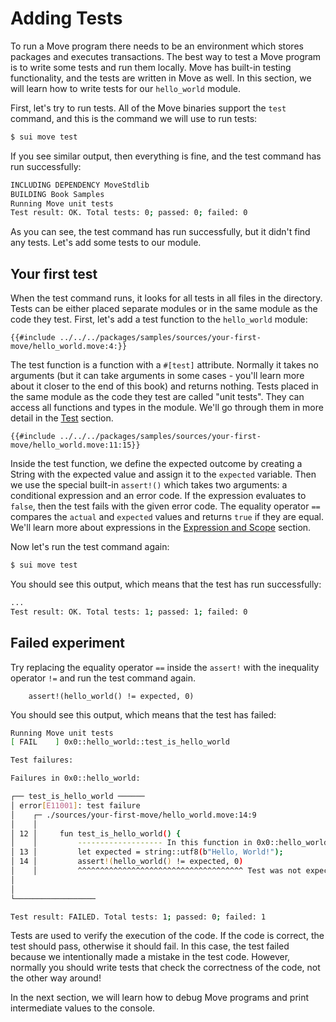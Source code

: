 # Adding Tests

<!--

- Adding Tests
    - describe what a test is
    - copy-paste the example into the code
    - explain the test
    - run sui move test
    - compare the output
    - try to break the test
    - check the output
    - leave a hint
    - anticipation for the next section

 -->

To run a Move program there needs to be an environment which stores packages and executes transactions. The best way to test a Move program is to write some tests and run them locally. Move has built-in testing functionality, and the tests are written in Move as well. In this section, we will learn how to write tests for our `hello_world` module.

First, let's try to run tests. All of the Move binaries support the `test` command, and this is the command we will use to run tests:

```bash
$ sui move test
```

If you see similar output, then everything is fine, and the test command has run successfully:

```bash
INCLUDING DEPENDENCY MoveStdlib
BUILDING Book Samples
Running Move unit tests
Test result: OK. Total tests: 0; passed: 0; failed: 0
```

As you can see, the test command has run successfully, but it didn't find any tests. Let's add some tests to our module.

## Your first test

When the test command runs, it looks for all tests in all files in the directory. Tests can be either placed separate modules or in the same module as the code they test. First, let's add a test function to the `hello_world` module:

```Move
{{#include ../../../packages/samples/sources/your-first-move/hello_world.move:4:}}
```

The test function is a function with a `#[test]` attribute. Normally it takes no arguments (but it can take arguments in some cases - you'll learn more about it closer to the end of this book) and returns nothing. Tests placed in the same module as the code they test are called "unit tests". They can access all functions and types in the module. We'll go through them in more detail in the [Test](../basic-syntax/test.md) section.

```Move
{{#include ../../../packages/samples/sources/your-first-move/hello_world.move:11:15}}
```

Inside the test function, we define the expected outcome by creating a String with the expected value and assign it to the `expected` variable. Then we use the special built-in `assert!()` which takes two arguments: a conditional expression and an error code. If the expression evaluates to `false`, then the test fails with the given error code. The equality operator `==` compares the `actual` and `expected` values and returns `true` if they are equal. We'll learn more about expressions in the [Expression and Scope](../basic-syntax/expression-and-scope.md) section.

Now let's run the test command again:

```bash
$ sui move test
```

You should see this output, which means that the test has run successfully:

```bash
...
Test result: OK. Total tests: 1; passed: 1; failed: 0
```

## Failed experiment

Try replacing the equality operator  `==` inside the `assert!` with the inequality operator `!=` and run the test command again.

```Move
    assert!(hello_world() != expected, 0)
```

You should see this output, which means that the test has failed:

```bash
Running Move unit tests
[ FAIL    ] 0x0::hello_world::test_is_hello_world

Test failures:

Failures in 0x0::hello_world:

┌── test_is_hello_world ──────
│ error[E11001]: test failure
│    ┌─ ./sources/your-first-move/hello_world.move:14:9
│    │
│ 12 │     fun test_is_hello_world() {
│    │         ------------------- In this function in 0x0::hello_world
│ 13 │         let expected = string::utf8(b"Hello, World!");
│ 14 │         assert!(hello_world() != expected, 0)
│    │         ^^^^^^^^^^^^^^^^^^^^^^^^^^^^^^^^^^^^^ Test was not expected to error, but it aborted with code 0 originating in the module 00000000000000000000000000000000::hello_world rooted here
│
│
└──────────────────

Test result: FAILED. Total tests: 1; passed: 0; failed: 1
```

Tests are used to verify the execution of the code. If the code is correct, the test should pass, otherwise it should fail. In this case, the test failed because we intentionally made a mistake in the test code. However, normally you should write tests that check the correctness of the code, not the other way around!

In the next section, we will learn how to debug Move programs and print intermediate values to the console.

